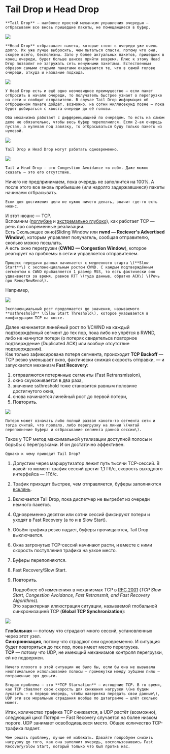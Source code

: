 # Tail Drop и Head Drop

```text
**Tail Drop** — наиболее простой механизм управления очередью — отбрасываем все вновь пришедшие пакеты, не помещающиеся в буфер. 
```

![](../../.gitbook/assets/image%20%2834%29.png)

```text
**Head Drop** отбрасывает пакеты, которые стоят в очереди уже очень долго. Их уже лучше выбросить, чем пытаться спасти, потому что они, скорее всего, бесполезны. Зато у более актуальных пакетов, пришедших в конец очереди, будет больше шансов прийти вовремя. Плюс к этому Head Drop позволит не загружать сеть ненужными пакетами. Естественным образом самыми старыми пакетами оказываются те, что в самой голове очереди, откуда и название подхода.
```

![](../../.gitbook/assets/image%20%28188%29.png)

```text
У Head Drop есть и ещё одно неочевидное преимущество — если пакет отбросить в начале очереди, то получатель быстрее узнает о перегрузке на сети и сообщит отправителю. В случае Tail Drop информация об отброшенном пакете дойдёт, возможно, на сотни миллисекунд позже — пока будет добираться с хвоста очереди до её головы.  

Оба механизма работают с дифференциацией по очередям. То есть на самом деле не обязательно, чтобы весь буфер переполнился. Если 2-ая очередь пустая, а нулевая под завязку, то отбрасываться буду только пакеты из нулевой.
```

![](../../.gitbook/assets/image%20%28112%29.png)

```text
Tail Drop и Head Drop могут работать одновременно. 
```

![](../../.gitbook/assets/image%20%2895%29.png)

```text
Tail и Head Drop — это Congestion Avoidance «в лоб». Даже можно сказать — это его отсутствие.  
```

Ничего не предпринимаем, пока очередь не заполнится на 100%. А после этого все вновь прибывшие \(или надолго задержавшиеся\) пакеты начинаем отбрасывать.

```text
Если для достижения цели не нужно ничего делать, значит где-то есть нюанс.  
```

И этот нюанс — TCP.  
Вспомним \([поглубже](http://linkmeup.ru/blog/300.html) и [экстремально глубоко](http://www.tcpipguide.com/free/index.htm)\), как работает TCP — речь про современные реализации.  
Есть Скользящее окно\(Sliding Window или **rwnd — Reciever's Advertised Window**\), которым управляет получатель, сообщая отправителю, сколько можно посылать.  
А есть окно перегрузки \(**CWND — Congestion Window**\), которое реагирует на проблемы в сети и управляется отправителем.

```text
Процесс передачи данных начинается с медленного старта \(**Slow Start**\) с экспоненциальным ростом CWND. С каждым подтверждённым сегментом к CWND прибавляется 1 размер MSS, то есть фактически оно удваивается за время, равное RTT \(туда данные, обратно ACK\) \(Речь про Reno/NewReno\).  
```

Например,

![](../../.gitbook/assets/image%20%28184%29.png)

```text
Экспоненциальный рост продолжается до значения, называемого **ssthreshold** \(Slow Start Threshold\), которое указывается в конфигурации TCP на хосте.  
```

Далее начинается линейный рост по 1/CWND на каждый подтверждённый сегмент до тех пор, пока либо не упрётся в RWND, либо не начнутся потери \(о потерях свидетельсв повторное подтверждение \(Duplicated ACK\) или вообще отсутствие подтверждения\).  
Как только зафиксирована потеря сегмента, происходит **TCP Backoff** — TCP резко уменьшает окно, фактически снижая скорость отправки, — и запускается механизм **Fast Recovery**:

1. отправляются потерянные сегменты \(Fast Retransmission\),
2. окно скукоживается в два раза,
3. значение ssthreshold тоже становится равным половине достигнутого окна,
4. снова начинается линейный рост до первой потери,
5. Повторить.

![](../../.gitbook/assets/image%20%285%29.png)

```text
Потеря может означать либо полный развал какого-то сегмента сети и тогда считай, что пропало, либо перегрузку на линии \(читай переполнение буфера и отбрасывание сегмента данной сессии\).   
```

Таков у TCP метод максимальной утилизации доступной полосы и борьбы с перегрузками. И он достаточно эффективен.

```text
Однако к чему приводит Tail Drop?
```

1. Допустим через маршрутизатор лежит путь тысячи TCP-сессий. В какой-то момент трафик сессий достиг 1,1 Гб/с, скорость выходного интерфейса — 1Гб/с.
2. Трафик приходит быстрее, чем отправляется, буферы заполняются [всклянь](https://dic.academic.ru/dic.nsf/efremova/149600/Всклень).
3. Включается Tail Drop, пока диспетчер не выгребет из очереди немного пакетов.
4. Одновременно десятки или сотни сессий фиксируют потери и уходят в Fast Recovery \(а то и в Slow Start\).
5. Объём трафика резко падает, буферы прочищаются, Tail Drop выключается.
6. Окна затронутых TCP-сессий начинают расти, и вместе с ними скорость поступления трафика на узкое место.
7. Буферы переполняются.
8. Fast Recovery/Slow Start.
9. Повторить.

   Подробнее об изменениях в механизмах TCP в [RFC 2001](https://tools.ietf.org/html/rfc2001) \(_TCP Slow Start, Congestion Avoidance, Fast Retransmit, and Fast Recovery Algorithms_\).  
   Это характерная иллюстрация ситуации, называемой глобальной синхронизацией TCP \(**Global TCP Synchronization**\):

![](../../.gitbook/assets/image%20%28146%29.png)

**Глобальная** — потому что страдают много сессий, установленных через этот узел.  
**Синхронизация**, потому что страдают они одновременно. И ситуация будет повторяться до тех пор, пока имеет место перегрузка.  
**TCP** — потому что UDP, не имеющий механизмов контроля перегрузки, ей не подвержен.

```text
Ничего плохого в этой ситуации не было бы, если бы она не вызывала неоптимальное использование полосы — промежутки между зубцами пилы — потраченные зря деньги.  

Вторая проблема — это **TCP Starvation** — истощение TCP. В то время, как TCP сбавляет свою скорость для снижения нагрузки \(не будем лукавить — в первую очередь, чтобы наверняка передать свои данные\), UDP эти все моральные страдания вообще по датаграмме — шлёт сколько может.  
```

Итак, количество трафика TCP снижается, а UDP растёт \(возможно\), следующий цикл Потеря — Fast Recovery случается на более низком пороге. UDP занимает освободившееся место. Общее количество TCP-трафика падает.

```text
Чем решать проблему, лучше её избежать. Давайте попробуем снизить нагрузку до того, как она заполнит очередь, воспользовавшись Fast Recovery/Slow Start, который только что был против нас.
```


